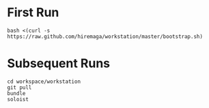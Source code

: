 # First Run

    bash <(curl -s https://raw.github.com/hiremaga/workstation/master/bootstrap.sh)

# Subsequent Runs

    cd workspace/workstation
    git pull
    bundle
    soloist

